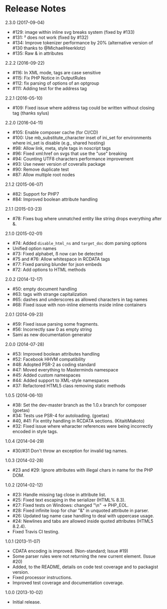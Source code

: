 # Release Notes

2.3.0 (2017-09-04)

- #129: image within inline svg breaks system (fixed by #133) 
- #131: &sup2; does not work (fixed by #132)
- #134: Improve tokenizer performance by 20% (alternative version of #130 thanks to @MichaelHeerklotz)
- #135: Raw & in attributes

2.2.2 (2016-09-22)

- #116: In XML mode, tags are case sensitive
- #115: Fix PHP Notice in OutputRules
- #112: fix parsing of options of an optgroup
- #111: Adding test for the address tag

2.2.1 (2016-05-10)

- #109: Fixed issue where address tag could be written without closing tag (thanks sylus)

2.2.0 (2016-04-11)

- #105: Enable composer cache (for CI/CD)
- #100: Use mb_substitute_character inset of ini_set for environments where ini_set is disable (e.g., shared hosting)
- #98: Allow link, meta, style tags in noscript tags
- #96: Fixed xml:href on svgs that use the "use" breaking
- #94: Counting UTF8 characters performance improvement
- #93: Use newer version of coveralls package
- #90: Remove duplicate test
- #87: Allow multiple root nodes

2.1.2 (2015-06-07)
- #82: Support for PHP7
- #84: Improved boolean attribute handling

2.1.1 (2015-03-23)
- #78: Fixes bug where unmatched entity like string drops everything after &.

2.1.0 (2015-02-01)
- #74: Added `disable_html_ns` and `target_doc` dom parsing options
- Unified option names
- #73: Fixed alphabet, &szlig; now can be detected
- #75 and #76: Allow whitespace in RCDATA tags
- #77: Fixed parsing blunder for json embeds
- #72: Add options to HTML methods

2.0.2 (2014-12-17)
- #50: empty document handling
- #63: tags with strange capitalization
- #65: dashes and underscores as allowed characters in tag names
- #68: Fixed issue with non-inline elements inside inline containers

2.0.1 (2014-09-23)
- #59: Fixed issue parsing some fragments.
- #56: Incorrectly saw 0 as empty string
- Sami as new documentation generator

2.0.0 (2014-07-28)
- #53: Improved boolean attributes handling
- #52: Facebook HHVM compatibility
- #48: Adopted PSR-2 as coding standard
- #47: Moved everything to Masterminds namespace
- #45: Added custom namespaces
- #44: Added support to XML-style namespaces
- #37: Refactored HTML5 class removing static methods

1.0.5 (2014-06-10)
- #38: Set the dev-master branch as the 1.0.x branch for composer (goetas)
- #34: Tests use PSR-4 for autoloading. (goetas)
- #40, #41: Fix entity handling in RCDATA sections. (KitaitiMakoto)
- #32: Fixed issue where wharacter references were being incorrectly encoded in style tags.

1.0.4 (2014-04-29)
- #30/#31 Don't throw an exception for invalid tag names.

1.0.3 (2014-02-28)
- #23 and #29: Ignore attributes with illegal chars in name for the PHP DOM.

1.0.2 (2014-02-12)
- #23: Handle missing tag close in attribute list.
- #25: Fixed text escaping in the serializer (HTML% 8.3).
- #27: Fixed tests on Windows: changed "\n" -> PHP_EOL.
- #28: Fixed infinite loop for char "&" in unquoted attribute in parser.
- #26: Updated tag name case handling to deal with uppercase usage.
- #24: Newlines and tabs are allowed inside quoted attributes (HTML5 8.2.4).
- Fixed Travis CI testing.

1.0.1 (2013-11-07)
- CDATA encoding is improved. (Non-standard; Issue #19)
- Some parser rules were not returning the new current element. (Issue #20)
- Added, to the README, details on code test coverage and to packagist version.
- Fixed processor instructions.
- Improved test coverage and documentation coverage.

1.0.0 (2013-10-02)
- Initial release.
